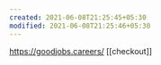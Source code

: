 ```yaml
---
created: 2021-06-08T21:25:45+05:30
modified: 2021-06-08T21:25:46+05:30
---
```


https://goodjobs.careers/
[[checkout]]
